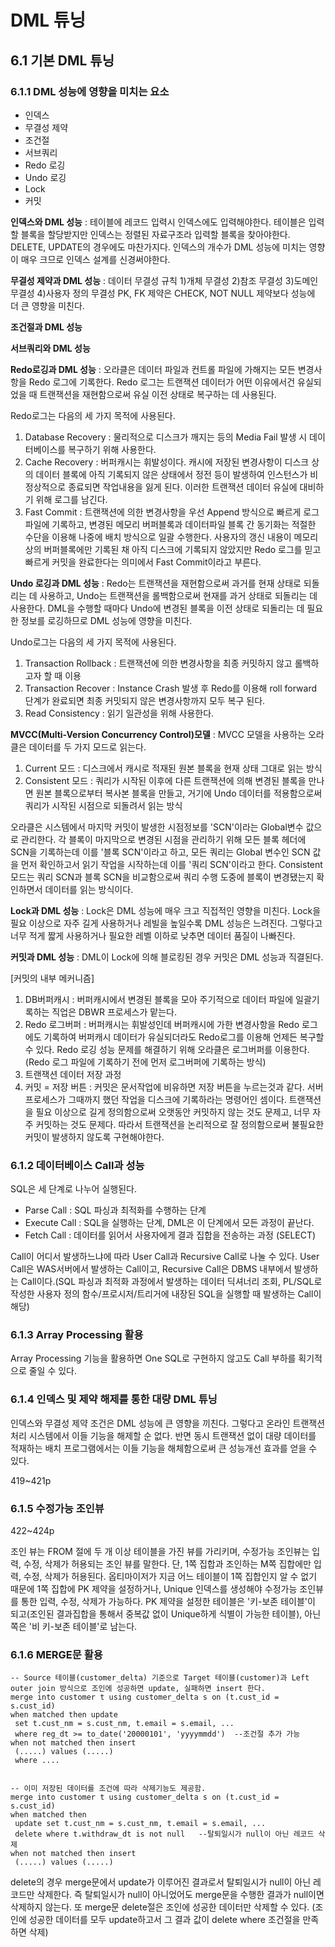 # DML 튜닝
## 6.1 기본 DML 튜닝
### 6.1.1 DML 성능에 영향을 미치는 요소
* 인덱스
* 무결성 제약
* 조건절
* 서브쿼리
* Redo 로깅
* Undo 로깅
* Lock
* 커밋

__인덱스와 DML 성능__ : 테이블에 레코드 입력시 인덱스에도 입력해야한다. 테이블은 입력할 블록을 할당받지만 인덱스는 정렬된 자료구조라 입력할 블록을 찾아야한다. DELETE, UPDATE의 경우에도 마찬가지다. 인덱스의 개수가 DML 성능에 미치는 영향이 매우 크므로 인덱스 설계를 신경써야한다.

__무결성 제약과 DML 성능__ : 데이터 무결성 규칙 1)개체 무결성 2)참조 무결성 3)도메인 무결성 4)사용자 정의 무결성 PK, FK 제약은 CHECK, NOT NULL 제약보다 성능에 더 큰 영향을 미친다. 

__조건절과 DML 성능__

__서브쿼리와 DML 성능__

__Redo로깅과 DML 성능__ : 오라클은 데이터 파일과 컨트롤 파일에 가해지는 모든 변경사항을 Redo 로그에 기록한다. Redo 로그는 트랜잭션 데이터가 어떤 이유에서건 유실되었을 때 트랜잭션을 재현함으로써 유실 이전 상태로 복구하는 데 사용된다.

Redo로그는 다음의 세 가지 목적에 사용된다.

1) Database Recovery : 물리적으로 디스크가 깨지는 등의 Media Fail 발생 시 데이터베이스를 복구하기 위해 사용한다.
2) Cache Recovery : 버퍼캐시는 휘발성이다. 캐시에 저장된 변경사항이 디스크 상의 데이터 블록에 아직 기록되지 않은 상태에서 정전 등이 발생하여 인스턴스가 비정상적으로 종료되면 작업내용을 잃게 된다. 이러한 트랜잭션 데이터 유실에 대비하기 위해 로그를 남긴다.
3) Fast Commit : 트랜잭션에 의한 변경사항을 우선 Append 방식으로 빠르게 로그 파일에 기록하고, 변경된 메모리 버퍼블록과 데이터파일 블록 간 동기화는 적절한 수단을 이용해 나중에 배치 방식으로 일괄 수행한다. 사용자의 갱신 내용이 메모리상의 버퍼블록에만 기록된 채 아직 디스크에 기록되지 않았지만 Redo 로그를 믿고 빠르게 커밋을 완료한다는 의미에서 Fast Commit이라고 부른다.

__Undo 로깅과 DML 성능__ : Redo는 트랜잭션을 재현함으로써 과거를 현재 상태로 되돌리는 데 사용하고, Undo는 트랜잭션을 롤백함으로써 현재를 과거 상태로 되돌리는 데 사용한다. DML을 수행할 때마다 Undo에 변경된 블록을 이전 상태로 되돌리는 데 필요한 정보를 로깅하므로 DML 성능에 영향을 미친다.

Undo로그는 다음의 세 가지 목적에 사용된다.

1) Transaction Rollback : 트랜잭션에 의한 변경사항을 최종 커밋하지 않고 롤백하고자 할 때 이용
2) Transaction Recover : Instance Crash 발생 후 Redo를 이용해 roll forward 단계가 완료되면 최종 커밋되지 않은 변경사항까지 모두 복구 된다.
3) Read Consistency : 읽기 일관성을 위해 사용한다.

__MVCC(Multi-Version Concurrency Control)모델__ : MVCC 모델을 사용하는 오라클은 데이터를 두 가지 모드로 읽는다.

1) Current 모드 : 디스크에서 캐시로 적재된 원본 블록을 현재 상태 그대로 읽는 방식
2) Consistent 모드 : 쿼리가 시작된 이후에 다른 트랜잭션에 의해 변경된 블록을 만나면 원본 블록으로부터 복사본 블록을 만들고, 거기에 Undo 데이터를 적용함으로써 쿼리가 시작된 시점으로 되돌려서 읽는 방식

오라클은 시스템에서 마지막 커밋이 발생한 시점정보를 'SCN'이라는 Global변수 값으로 관리한다. 각 블록이 마지막으로 변경된 시점을 관리하기 위해 모든 블록 헤더에 SCN을 기록하는데 이를 '블록 SCN'이라고 하고, 모든 쿼리는 Global 변수인 SCN 값을 먼저 확인하고서 읽기 작업을 시작하는데 이를 '쿼리 SCN'이라고 한다. Consistent 모드는 쿼리 SCN과 블록 SCN을 비교함으로써 쿼리 수행 도중에 블록이 변경됐는지 확인하면서 데이터를 읽는 방식이다.

__Lock과 DML 성능__ : Lock은 DML 성능에 매우 크고 직접적인 영향을 미친다. Lock을 필요 이상으로 자주 길게 사용하거나 레빌을 높일수록 DML 성능은 느려진다. 그렇다고 너무 적게 짧게 사용하거나 필요한 레벨 이하로 낮추면 데이터 품질이 나빠진다.

__커밋과 DML 성능__ : DML이 Lock에 의해 블로킹된 경우 커밋은 DML 성능과 직결된다. 

[커밋의 내부 메커니즘]
1) DB버퍼캐시 : 버퍼캐시에서 변경된 블록을 모아 주기적으로 데이터 파일에 일괄기록하는 직업은 DBWR 프로세스가 맡는다. 
2) Redo 로그버퍼 : 버퍼캐시는 휘발성인데 버퍼캐시에 가한 변경사항을 Redo 로그에도 기록하여 버퍼캐시 데이터가 유실되더라도 Redo로그를 이용해 언제든 복구할 수 있다. Redo 로깅 성능 문제를 해결하기 위해 오라클은 로그버퍼를 이용한다. (Redo 로그 파일에 기록하기 전에 먼저 로그버퍼에 기록하는 방식)
3) 트랜잭션 데이터 저장 과정
4) 커밋 = 저장 버튼 : 커밋은 문서작업에 비유하면 저장 버튼을 누르는것과 같다. 서버 프로세스가 그때까지 했던 작업을 디스크에 기록하라는 명령어인 셈이다. 트랜잭션을 필요 이상으로 길게 정의함으로써 오랫동안 커밋하지 않는 것도 문제고, 너무 자주 커밋하는 것도 문제다. 따라서 트랜잭션을 논리적으로 잘 정의함으로써 불필요한 커밋이 발생하지 않도록 구현해야한다.

### 6.1.2 데이터베이스 Call과 성능
SQL은 세 단계로 나누어 실행된다.

* Parse Call : SQL 파싱과 최적화를 수행하는 단계
* Execute Call : SQL을 실행하는 단계, DML은 이 단계에서 모든 과정이 끝난다.
* Fetch Call : 데이터를 읽어서 사용자에게 결과 집합을 전송하는 과정 (SELECT)

Call이 어디서 발생하느냐에 따라 User Call과 Recursive Call로 나눌 수 있다. User Call은 WAS서버에서 발생하는 Call이고, Recursive Call은 DBMS 내부에서 발생하는 Call이다.(SQL 파싱과 최적화 과정에서 발생하는 데이터 딕셔너리 조회, PL/SQL로 작성한 사용자 정의 함수/프로시저/트리거에 내장된 SQL을 실행할 때 발생하는 Call이 해당)

### 6.1.3 Array Processing 활용
Array Processing 기능을 활용하면 One SQL로 구현하지 않고도 Call 부하를 획기적으로 줄일 수 있다.

### 6.1.4 인덱스 및 제약 해제를 통한 대량 DML 튜닝
인덱스와 무결성 제약 조건은 DML 성능에 큰 영향을 끼친다. 그렇다고 온라인 트랜잭션 처리 시스템에서 이들 기능을 해제할 순 없다. 반면 동시 트랜잭션 없이 대량 데이터를 적재하는 배치 프로그램에서는 이들 기능을 해체함으로써 큰 성능개선 효과를 얻을 수 있다.

419~421p

### 6.1.5 수정가능 조인뷰
422~424p

조인 뷰는 FROM 절에 두 개 이상 테이블을 가진 뷰를 가리키며, 수정가능 조인뷰는 입력, 수정, 삭제가 허용되는 조인 뷰를 말한다. 단, 1쪽 집합과 조인하는 M쪽 집합에만 입력, 수정, 삭제가 허용된다. 옵티마이저가 지금 어느 테이블이 1쪽 집합인지 알 수 없기 때문에 1쪽 집합에 PK 제약을 설정하거나, Unique 인덱스를 생성해야 수정가능 조인뷰를 통한 입력, 수정, 삭제가 가능하다. PK 제약을 설정한 테이블은 '키-보존 테이블'이 되고(조인된 결과집합을 통해서 중복값 없이 Unique하게 식별이 가능한 테이블), 아닌쪽은 '비 키-보존 테이블'로 남는다.

### 6.1.6 MERGE문 활용

    -- Source 테이블(customer_delta) 기준으로 Target 테이블(customer)과 Left outer join 방식으로 조인에 성공하면 update, 실패하면 insert 한다. 
    merge into customer t using customer_delta s on (t.cust_id = s.cust_id)
    when matched then update
     set t.cust_nm = s.cust_nm, t.email = s.email, ...
     where reg_dt >= to_date('20000101', 'yyyymmdd')  --조건절 추가 가능
    when not matched then insert
     (.....) values (.....)
     where ....


    -- 이미 저장된 데이터를 조건에 따라 삭제기능도 제공함.
    merge into customer t using customer_delta s on (t.cust_id = s.cust_id)
    when matched then
     update set t.cust_nm = s.cust_nm, t.email = s.email, ...
     delete where t.withdraw_dt is not null   --탈퇴일시가 null이 아닌 레코드 삭제
    when not matched then insert
     (.....) values (.....)

delete의 경우 merge문에서 update가 이루어진 결과로서 탈퇴일시가 null이 아닌 레코드만 삭제한다. 즉 탈퇴일시가 null이 아니었어도 merge문을 수행한 결과가 null이면 삭제하지 않는다. 또 merge문 delete절은 조인에 성공한 데이터만 삭제할 수 있다. (조인에 성공한 데이터를 모두 update하고서 그 결과 값이 delete where 조건절을 만족하면 삭제)
